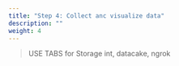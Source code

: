 ```yaml
---
title: "Step 4: Collect anc visualize data"
description: ""
weight: 4
---
```


> USE TABS for Storage int, datacake, ngrok
